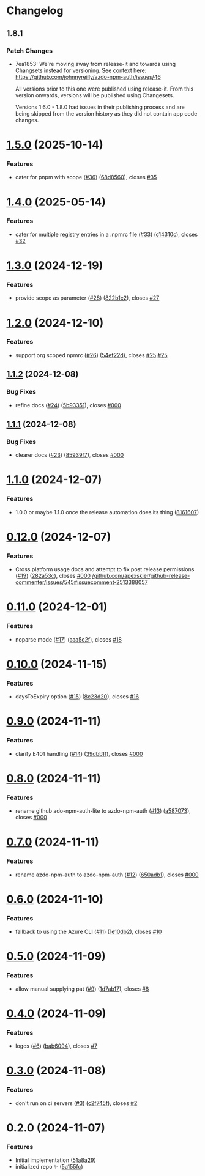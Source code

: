 # Changelog

## 1.8.1

### Patch Changes

- 7ea1853: We're moving away from release-it and towards using Changsets instead for versioning. See context here: https://github.com/johnnyreilly/azdo-npm-auth/issues/46

  All versions prior to this one were published using release-it. From this version onwards, versions will be published using Changesets.

  Versions 1.6.0 - 1.8.0 had issues in their publishing process and are being skipped from the version history as they did not contain app code changes.

# [1.5.0](https://github.com/johnnyreilly/azdo-npm-auth/compare/1.4.0...1.5.0) (2025-10-14)

### Features

- cater for pnpm with scope ([#36](https://github.com/johnnyreilly/azdo-npm-auth/issues/36)) ([68d8560](https://github.com/johnnyreilly/azdo-npm-auth/commit/68d8560cf0d133d930bf18e9617f5168a4bddc6d)), closes [#35](https://github.com/johnnyreilly/azdo-npm-auth/issues/35)

# [1.4.0](https://github.com/johnnyreilly/azdo-npm-auth/compare/1.3.0...1.4.0) (2025-05-14)

### Features

- cater for multiple registry entries in a .npmrc file ([#33](https://github.com/johnnyreilly/azdo-npm-auth/issues/33)) ([c14310c](https://github.com/johnnyreilly/azdo-npm-auth/commit/c14310c66630ae7aef2f9860540cdf6e41a2cd5b)), closes [#32](https://github.com/johnnyreilly/azdo-npm-auth/issues/32)

# [1.3.0](https://github.com/johnnyreilly/azdo-npm-auth/compare/1.2.0...1.3.0) (2024-12-19)

### Features

- provide scope as parameter ([#28](https://github.com/johnnyreilly/azdo-npm-auth/issues/28)) ([822b1c2](https://github.com/johnnyreilly/azdo-npm-auth/commit/822b1c254e120c59fbdfae9f1dba72f816cdd418)), closes [#27](https://github.com/johnnyreilly/azdo-npm-auth/issues/27)

# [1.2.0](https://github.com/johnnyreilly/azdo-npm-auth/compare/1.1.2...1.2.0) (2024-12-10)

### Features

- support org scoped npmrc ([#26](https://github.com/johnnyreilly/azdo-npm-auth/issues/26)) ([54ef22d](https://github.com/johnnyreilly/azdo-npm-auth/commit/54ef22d18dde3af0625179c9f3e4e28dfbd1a940)), closes [#25](https://github.com/johnnyreilly/azdo-npm-auth/issues/25) [#25](https://github.com/johnnyreilly/azdo-npm-auth/issues/25)

## [1.1.2](https://github.com/johnnyreilly/azdo-npm-auth/compare/1.1.1...1.1.2) (2024-12-08)

### Bug Fixes

- refine docs ([#24](https://github.com/johnnyreilly/azdo-npm-auth/issues/24)) ([5b93351](https://github.com/johnnyreilly/azdo-npm-auth/commit/5b9335162fe8c225315c69c37f200e10a1f05ba0)), closes [#000](https://github.com/johnnyreilly/azdo-npm-auth/issues/000)

## [1.1.1](https://github.com/johnnyreilly/azdo-npm-auth/compare/1.1.0...1.1.1) (2024-12-08)

### Bug Fixes

- clearer docs ([#23](https://github.com/johnnyreilly/azdo-npm-auth/issues/23)) ([85939f7](https://github.com/johnnyreilly/azdo-npm-auth/commit/85939f7f5d76b0cd37ab347078489836bf42fc7d)), closes [#000](https://github.com/johnnyreilly/azdo-npm-auth/issues/000)

# [1.1.0](https://github.com/johnnyreilly/azdo-npm-auth/compare/0.12.0...1.1.0) (2024-12-07)

### Features

- 1.0.0 or maybe 1.1.0 once the release automation does its thing ([8161607](https://github.com/johnnyreilly/azdo-npm-auth/commit/8161607481b0f00c712d4270ba69e2316785f461))

# [0.12.0](https://github.com/johnnyreilly/azdo-npm-auth/compare/0.11.0...0.12.0) (2024-12-07)

### Features

- Cross platform usage docs and attempt to fix post release permissions ([#19](https://github.com/johnnyreilly/azdo-npm-auth/issues/19)) ([282a53c](https://github.com/johnnyreilly/azdo-npm-auth/commit/282a53c1c1ea3cac8798c38efdd6bae981a22895)), closes [#000](https://github.com/johnnyreilly/azdo-npm-auth/issues/000) [/github.com/apexskier/github-release-commenter/issues/545#issuecomment-2513388057](https://github.com//github.com/apexskier/github-release-commenter/issues/545/issues/issuecomment-2513388057)

# [0.11.0](https://github.com/johnnyreilly/azdo-npm-auth/compare/0.10.0...0.11.0) (2024-12-01)

### Features

- noparse mode ([#17](https://github.com/johnnyreilly/azdo-npm-auth/issues/17)) ([aaa5c2f](https://github.com/johnnyreilly/azdo-npm-auth/commit/aaa5c2f70bc8869a4a604c314e95f1114d842e3f)), closes [#18](https://github.com/johnnyreilly/azdo-npm-auth/issues/18)

# [0.10.0](https://github.com/johnnyreilly/azdo-npm-auth/compare/0.9.0...0.10.0) (2024-11-15)

### Features

- daysToExpiry option ([#15](https://github.com/johnnyreilly/azdo-npm-auth/issues/15)) ([8c23d20](https://github.com/johnnyreilly/azdo-npm-auth/commit/8c23d2075d8d7dcf81bcf9ad67febc18182153d9)), closes [#16](https://github.com/johnnyreilly/azdo-npm-auth/issues/16)

# [0.9.0](https://github.com/johnnyreilly/azdo-npm-auth/compare/0.8.0...0.9.0) (2024-11-11)

### Features

- clarify E401 handling ([#14](https://github.com/johnnyreilly/azdo-npm-auth/issues/14)) ([39dbb1f](https://github.com/johnnyreilly/azdo-npm-auth/commit/39dbb1f2f86fe78960f11036a0a9fb7b70149a07)), closes [#000](https://github.com/johnnyreilly/azdo-npm-auth/issues/000)

# [0.8.0](https://github.com/johnnyreilly/azdo-npm-auth/compare/0.7.0...0.8.0) (2024-11-11)

### Features

- rename github ado-npm-auth-lite to azdo-npm-auth ([#13](https://github.com/johnnyreilly/azdo-npm-auth/issues/13)) ([a587073](https://github.com/johnnyreilly/azdo-npm-auth/commit/a5870738bf06e49c457ad95f17ae8353cadb8440)), closes [#000](https://github.com/johnnyreilly/azdo-npm-auth/issues/000)

# [0.7.0](https://github.com/johnnyreilly/azdo-npm-auth/compare/0.6.0...0.7.0) (2024-11-11)

### Features

- rename azdo-npm-auth to azdo-npm-auth ([#12](https://github.com/johnnyreilly/azdo-npm-auth/issues/12)) ([650adb1](https://github.com/johnnyreilly/azdo-npm-auth/commit/650adb1a5f86438ebc3a50577c59e5ae80591cdc)), closes [#000](https://github.com/johnnyreilly/azdo-npm-auth/issues/000)

# [0.6.0](https://github.com/johnnyreilly/azdo-npm-auth/compare/0.5.0...0.6.0) (2024-11-10)

### Features

- fallback to using the Azure CLI ([#11](https://github.com/johnnyreilly/azdo-npm-auth/issues/11)) ([1e10db2](https://github.com/johnnyreilly/azdo-npm-auth/commit/1e10db2c99fab6275dc8ab16c233b7b2d59a955a)), closes [#10](https://github.com/johnnyreilly/azdo-npm-auth/issues/10)

# [0.5.0](https://github.com/johnnyreilly/azdo-npm-auth/compare/0.4.0...0.5.0) (2024-11-09)

### Features

- allow manual supplying pat ([#9](https://github.com/johnnyreilly/azdo-npm-auth/issues/9)) ([1d7ab17](https://github.com/johnnyreilly/azdo-npm-auth/commit/1d7ab170ae23f1e3271fa023c5ab16d617a297d3)), closes [#8](https://github.com/johnnyreilly/azdo-npm-auth/issues/8)

# [0.4.0](https://github.com/johnnyreilly/azdo-npm-auth/compare/0.3.0...0.4.0) (2024-11-09)

### Features

- logos ([#6](https://github.com/johnnyreilly/azdo-npm-auth/issues/6)) ([bab6094](https://github.com/johnnyreilly/azdo-npm-auth/commit/bab6094116350ac3d9969572e271b9786a997027)), closes [#7](https://github.com/johnnyreilly/azdo-npm-auth/issues/7)

# [0.3.0](https://github.com/johnnyreilly/azdo-npm-auth/compare/0.2.0...0.3.0) (2024-11-08)

### Features

- don't run on ci servers ([#3](https://github.com/johnnyreilly/azdo-npm-auth/issues/3)) ([c2f745f](https://github.com/johnnyreilly/azdo-npm-auth/commit/c2f745f93d4bb21173669d8a5a76c241aaca1254)), closes [#2](https://github.com/johnnyreilly/azdo-npm-auth/issues/2)

# 0.2.0 (2024-11-07)

### Features

- Initial implementation ([51a8a29](https://github.com/johnnyreilly/azdo-npm-auth/commit/51a8a2958be10a7cbf3d04a325c02ec2bf0a7b3a))
- initialized repo ✨ ([5a155fc](https://github.com/johnnyreilly/azdo-npm-auth/commit/5a155fcc1ef7e4efa712b59fb56cc76ec2d29961))
